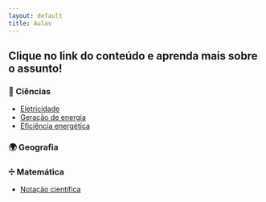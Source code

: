 ```yaml
---
layout: default
title: Aulas
---
```


## Clique no link do conteúdo e aprenda mais sobre o assunto!  


### 🧪 Ciências
- [Eletricidade](./aula1.md)  
- [Geração de energia](./geracao-de-energia)  
- [Eficiência energética](./eficiencia-energetica)  


### 🌍 Geografia




### ➗ Matemática
- [Notação científica](./notacao-cientifica.md)  
